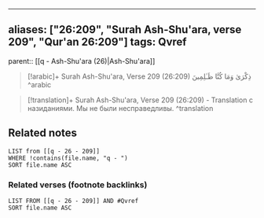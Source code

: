 
---
aliases: ["26:209", "Surah Ash-Shu'ara, verse 209", "Qur'an 26:209"]
tags: Qvref
---

parent:: [[q - Ash-Shu'ara (26)|Ash-Shu'ara]]

> [!arabic]+ Surah Ash-Shu'ara, Verse 209 (26:209)
> <span class="quran-arabic">ذِكْرَىٰ وَمَا كُنَّا ظَـٰلِمِينَ</span>
^arabic

> [!translation]+ Surah Ash-Shu'ara, Verse 209 (26:209) - Translation
> с назиданиями. Мы не были несправедливы.
^translation



## Related notes
```dataview
LIST from [[q - 26 - 209]]
WHERE !contains(file.name, "q - ")
SORT file.name ASC
```

### Related verses (footnote backlinks)
```dataview
LIST FROM [[q - 26 - 209]] AND #Qvref
SORT file.name ASC
```

